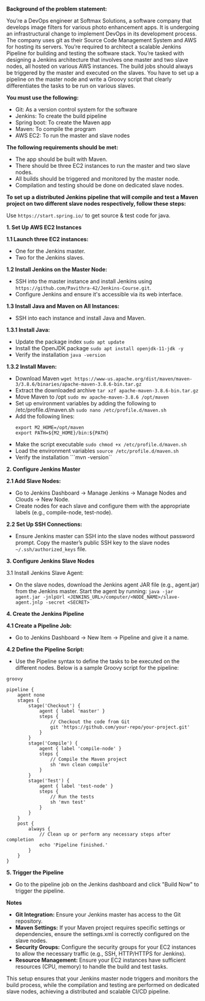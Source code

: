 **Background of the problem statement:**

You’re a DevOps engineer at Softmax Solutions, a software company that develops image filters for various photo enhancement apps. It is undergoing an infrastructural change to implement DevOps in its development process. The company uses git as their Source Code Management System and AWS for hosting its servers. You’re required to architect a scalable Jenkins Pipeline for building and testing the software stack. You’re tasked with designing a Jenkins architecture that involves one master and two slave nodes, all hosted on various AWS instances. The build jobs should always be triggered by the master and executed on the slaves. You have to set up a pipeline on the master node and write a Groovy script that clearly differentiates the tasks to be run on various slaves.

**You must use the following:**

- Git: As a version control system for the software
- Jenkins: To create the build pipeline
- Spring boot: To create the Maven app
- Maven: To compile the program
- AWS EC2: To run the master and slave nodes
 
**The following requirements should be met:**

- The app should be built with Maven.
- There should be three EC2 instances to run the master and two slave nodes.
- All builds should be triggered and monitored by the master node.
- Compilation and testing should be done on dedicated slave nodes.

**To set up a distributed Jenkins pipeline that will compile and test a Maven project on two different slave nodes respectively, follow these steps:**

Use ```https://start.spring.io/``` to get source & test code for java.

**1. Set Up AWS EC2 Instances**

**1.1 Launch three EC2 instances:**
- One for the Jenkins master.
- Two for the Jenkins slaves.

**1.2 Install Jenkins on the Master Node:**
- SSH into the master instance and install Jenkins using ```https://github.com/Pavithra-42/Jenkins-Course.git```.
- Configure Jenkins and ensure it's accessible via its web interface.
  
**1.3 Install Java and Maven on All Instances:**
- SSH into each instance and install Java and Maven.
  
**1.3.1 Install Java:**

- Update the package index ```sudo apt update```
- Install the OpenJDK package ```sudo apt install openjdk-11-jdk -y```
- Verify the installation ```java -version```

 **1.3.2 Install Maven:**

- Download Maven ```wget https://www-us.apache.org/dist/maven/maven-3/3.8.6/binaries/apache-maven-3.8.6-bin.tar.gz```
- Extract the downloaded archive ```tar xzf apache-maven-3.8.6-bin.tar.gz```
- Move Maven to /opt ```sudo mv apache-maven-3.8.6 /opt/maven```
- Set up environment variables by adding the following to /etc/profile.d/maven.sh ```sudo nano /etc/profile.d/maven.sh```
- Add the following lines:
  ```
  export M2_HOME=/opt/maven
  export PATH=${M2_HOME}/bin:${PATH}
  ```
 - Make the script executable ```sudo chmod +x /etc/profile.d/maven.sh```
 - Load the environment variables ```source /etc/profile.d/maven.sh```
 - Verify the installation ```mvn -version``

**2. Configure Jenkins Master**

**2.1 Add Slave Nodes:**
- Go to Jenkins Dashboard -> Manage Jenkins -> Manage Nodes and Clouds -> New Node.
- Create nodes for each slave and configure them with the appropriate labels (e.g., compile-node, test-node).

**2.2 Set Up SSH Connections:**
- Ensure Jenkins master can SSH into the slave nodes without password prompt. Copy the master’s public SSH key to the slave nodes ```~/.ssh/authorized_keys``` file.

**3. Configure Jenkins Slave Nodes**

3.1 Install Jenkins Slave Agent:
- On the slave nodes, download the Jenkins agent JAR file (e.g., agent.jar) from the Jenkins master.
Start the agent by running:
```java -jar agent.jar -jnlpUrl <JENKINS_URL>/computer/<NODE_NAME>/slave-agent.jnlp -secret <SECRET>```

**4. Create the Jenkins Pipeline**

**4.1 Create a Pipeline Job:**
- Go to Jenkins Dashboard -> New Item -> Pipeline and give it a name.

**4.2 Define the Pipeline Script:**
- Use the Pipeline syntax to define the tasks to be executed on the different nodes. Below is a sample Groovy script for the pipeline:
```
groovy

pipeline {
    agent none
    stages {
        stage('Checkout') {
            agent { label 'master' }
            steps {
                // Checkout the code from Git
                git 'https://github.com/your-repo/your-project.git'
            }
        }
        stage('Compile') {
            agent { label 'compile-node' }
            steps {
                // Compile the Maven project
                sh 'mvn clean compile'
            }
        }
        stage('Test') {
            agent { label 'test-node' }
            steps {
                // Run the tests
                sh 'mvn test'
            }
        }
    }
    post {
        always {
            // Clean up or perform any necessary steps after completion
            echo 'Pipeline finished.'
        }
    }
}
```
**5. Trigger the Pipeline**

- Go to the pipeline job on the Jenkins dashboard and click "Build Now" to trigger the pipeline.

**Notes**
- **Git Integration:** Ensure your Jenkins master has access to the Git repository.
- **Maven Settings:** If your Maven project requires specific settings or dependencies, ensure the settings.xml is correctly configured on the slave nodes.
- **Security Groups:** Configure the security groups for your EC2 instances to allow the necessary traffic (e.g., SSH, HTTP/HTTPS for Jenkins).
- **Resource Management:** Ensure your EC2 instances have sufficient resources (CPU, memory) to handle the build and test tasks.

This setup ensures that your Jenkins master node triggers and monitors the build process, while the compilation and testing are performed on dedicated slave nodes, achieving a distributed and scalable CI/CD pipeline.
